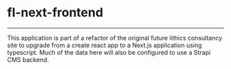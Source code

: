 # fl-next-frontend

---

This application is part of a refactor of the original future lithics consultancy site to upgrade from a create react app to a Next.js application using typescript. Much of the data here will also be configured to use a Strapi CMS backend.